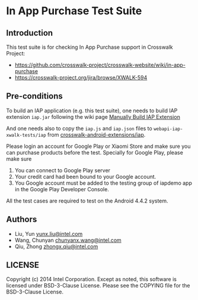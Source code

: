 # In App Purchase Test Suite

## Introduction

This test suite is for checking In App Purchase support in Crosswalk Project:
* https://github.com/crosswalk-project/crosswalk-website/wiki/in-app-purchase
* https://crosswalk-project.org/jira/browse/XWALK-594

## Pre-conditions

To build an IAP application (e.g. this test suite), one needs to build IAP
extension `iap.jar` following the wiki page
[Manually Build IAP Extension](https://github.com/crosswalk-project/crosswalk-android-extensions/wiki/Manually-Build-IAP-Extension)

And one needs also to copy the `iap.js` and `iap.json` files to
`webapi-iap-xwalk-tests/iap` from
[crosswalk-android-extensions/iap](https://github.com/crosswalk-project/crosswalk-android-extensions/tree/master/iap).

Please login an account for Google Play or Xiaomi Store and make sure you can purchase products before the test. 
Specially for Google Play, please make sure 
1. You can connect to Google Play server
2. Your credit card had been bound to your Google account.
3. You Google account must be added to the testing group of iapdemo app in the Google Play Developer Console.

All the test cases are required to test on the Android 4.4.2 system.

## Authors

* Liu, Yun <yunx.liu@intel.com>
* Wang, Chunyan <chunyanx.wang@intel.com>
* Qiu, Zhong <zhongx.qiu@intel.com>

## LICENSE

Copyright (c) 2014 Intel Corporation.
Except as noted, this software is licensed under BSD-3-Clause License.
Please see the COPYING file for the BSD-3-Clause License.
